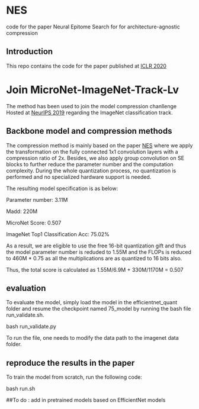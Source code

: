 # NES
code for the paper Neural Epitome Search for for architecture-agnostic compression

## Introduction
This repo contains the code for the paper published at [ICLR 2020](https://openreview.net/forum?id=HyxjOyrKvr)

# Join MicroNet-ImageNet-Track-Lv
The method has been used to join the model compression chanllenge Hosted at [NeurIPS 2019](https://micronet-challenge.github.io/scoring_and_submission.html) regarding the ImageNet classification track.

## Backbone model and compression methods
The compression method is mainly based on the paper [NES](https://openreview.net/forum?id=HyxjOyrKvr) where we apply the transformation on the fully connected 1x1 convolution layers with a compression ratio of 2x. Besides, we also apply group convolution on SE blocks to further reduce the parameter number and the computation complexity. During the whole quantization process, no quantization is performed and no specialized hardware support is needed.

The resulting model specification is as below:

Parameter number: 3.11M

Madd: 220M

MicroNet Score: 0.507

ImageNet Top1 Classification Acc: 75.02%

As a result, we are eligible to use the free 16-bit quantization gift and thus the model parameter number is reduded to 1.55M and the FLOPs is reduced to 460M * 0.75 as all the multiplications are as quantized to 16 bits also.

Thus, the total score is calculated as 1.55M/6.9M + 330M/1170M = 0.507

## evaluation
To evaluate the model, simply load the model in the efficientnet_quant folder and resume the checkpoint named 75_model by running the bash file run_validate.sh.

bash run_validate.py

To run the file, one needs to modify the data path to the imagenet data folder.

## reproduce the results in the paper
To train the model from scratch, run the following code:

bash run.sh

##To do : add in pretrained models based on EfficientNet models
